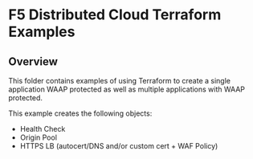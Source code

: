 # F5 Distributed Cloud Terraform Examples

## Overview

This folder contains examples of using Terraform to create a single application WAAP protected as well as multiple applications with WAAP protected.

This example creates the following objects:
* Health Check
* Origin Pool 
* HTTPS LB (autocert/DNS and/or custom cert + WAF Policy)



  
